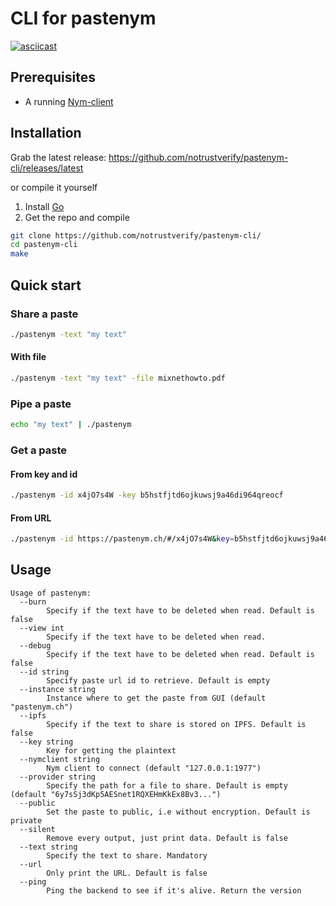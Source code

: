 # CLI for pastenym

[![asciicast](https://asciinema.org/a/548628.svg)](https://asciinema.org/a/548628)

## Prerequisites

* A running [Nym-client](https://nymtech.net/docs/stable/integrations/websocket-client)

## Installation

Grab the latest release: https://github.com/notrustverify/pastenym-cli/releases/latest

or compile it yourself

1. Install [Go](https://go.dev/doc/install)
2. Get the repo and compile
```bash
git clone https://github.com/notrustverify/pastenym-cli/
cd pastenym-cli
make
```


## Quick start

### Share a paste
```bash
./pastenym -text "my text"
```

#### With file
```bash
./pastenym -text "my text" -file mixnethowto.pdf
```

### Pipe a paste

```bash
echo "my text" | ./pastenym
```

### Get a paste

#### From key and id

```bash
./pastenym -id x4jO7s4W -key b5hstfjtd6ojkuwsj9a46di964qreocf
```
#### From URL

```bash
./pastenym -id https://pastenym.ch/#/x4jO7s4W&key=b5hstfjtd6ojkuwsj9a46di964qreocf
```


## Usage


```
Usage of pastenym:
  --burn
    	Specify if the text have to be deleted when read. Default is false
  --view int
    	Specify if the text have to be deleted when read.
  --debug
    	Specify if the text have to be deleted when read. Default is false
  --id string
    	Specify paste url id to retrieve. Default is empty
  --instance string
    	Instance where to get the paste from GUI (default "pastenym.ch")
  --ipfs
    	Specify if the text to share is stored on IPFS. Default is false
  --key string
    	Key for getting the plaintext
  --nymclient string
    	Nym client to connect (default "127.0.0.1:1977")
  --provider string
    	Specify the path for a file to share. Default is empty (default "6y7sSj3dKp5AESnet1RQXEHmKkEx8Bv3...")
  --public
    	Set the paste to public, i.e without encryption. Default is private
  --silent
    	Remove every output, just print data. Default is false
  --text string
    	Specify the text to share. Mandatory
  --url
    	Only print the URL. Default is false
  --ping
    	Ping the backend to see if it's alive. Return the version

```
